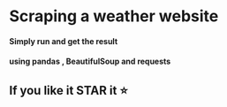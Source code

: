 # Scraping a weather website
#### Simply run and get the result
#### using pandas , BeautifulSoup and requests
## If you like it STAR it ⭐️